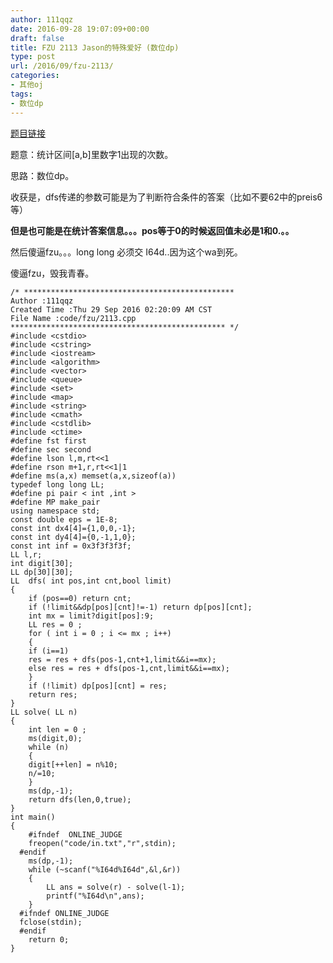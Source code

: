 ```yaml
---
author: 111qqz
date: 2016-09-28 19:07:09+00:00
draft: false
title: FZU 2113 Jason的特殊爱好 (数位dp)
type: post
url: /2016/09/fzu-2113/
categories:
- 其他oj
tags:
- 数位dp
---
```


[题目链接](http://acm.fzu.edu.cn/problem.php?pid=2113)

题意：统计区间[a,b]里数字1出现的次数。

思路：数位dp。

收获是，dfs传递的参数可能是为了判断符合条件的答案（比如不要62中的preis6等）

**但是也可能是在统计答案信息。。。pos等于0的时候返回值未必是1和0.。。**

然后傻逼fzu。。。long long 必须交 I64d..因为这个wa到死。

傻逼fzu，毁我青春。

    
    /* ***********************************************
    Author :111qqz
    Created Time :Thu 29 Sep 2016 02:20:09 AM CST
    File Name :code/fzu/2113.cpp
    ************************************************ */
    #include <cstdio>
    #include <cstring>
    #include <iostream>
    #include <algorithm>
    #include <vector>
    #include <queue>
    #include <set>
    #include <map>
    #include <string>
    #include <cmath>
    #include <cstdlib>
    #include <ctime>
    #define fst first
    #define sec second
    #define lson l,m,rt<<1
    #define rson m+1,r,rt<<1|1
    #define ms(a,x) memset(a,x,sizeof(a))
    typedef long long LL;
    #define pi pair < int ,int >
    #define MP make_pair
    using namespace std;
    const double eps = 1E-8;
    const int dx4[4]={1,0,0,-1};
    const int dy4[4]={0,-1,1,0};
    const int inf = 0x3f3f3f3f;
    LL l,r;
    int digit[30];
    LL dp[30][30];
    LL  dfs( int pos,int cnt,bool limit)
    {
        if (pos==0) return cnt;
        if (!limit&&dp[pos][cnt]!=-1) return dp[pos][cnt];
        int mx = limit?digit[pos]:9;
        LL res = 0 ;
        for ( int i = 0 ; i <= mx ; i++)
        {
    	if (i==1)
    	res = res + dfs(pos-1,cnt+1,limit&&i==mx);
    	else res = res + dfs(pos-1,cnt,limit&&i==mx);
        }
        if (!limit) dp[pos][cnt] = res;
        return res;
    }
    LL solve( LL n)
    {
        int len = 0 ;
        ms(digit,0);
        while (n)
        {
    	digit[++len] = n%10;
    	n/=10;
        }
        ms(dp,-1);
        return dfs(len,0,true);
    }
    int main()
    {
    	#ifndef  ONLINE_JUDGE 
    	freopen("code/in.txt","r",stdin);
      #endif
    	ms(dp,-1);
    	while (~scanf("%I64d%I64d",&l,&r))
    	{
    	    LL ans = solve(r) - solve(l-1);
    	    printf("%I64d\n",ans);
    	}
      #ifndef ONLINE_JUDGE  
      fclose(stdin);
      #endif
        return 0;
    }
    



